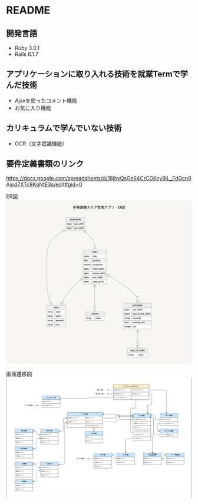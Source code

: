 # README

## 開発言語
- Ruby 3.0.1
- Rails 6.1.7

## アプリケーションに取り入れる技術を就業Termで学んだ技術
- Ajaxを使ったコメント機能
- お気に入り機能

## カリキュラムで学んでいない技術
- OCR（文字認識機能）

## 要件定義書類のリンク
https://docs.google.com/spreadsheets/d/18jhyQsGz94CrCGKcy9IL_FdGcn9Aipd7XTc8KqNtE3s/edit#gid=0

ER図
![ER図](images/er_diagram.png "er_diagram")

画面遷移図
![画面遷移図](images/screen_transition_diagram.png "screen_transition_diagram")